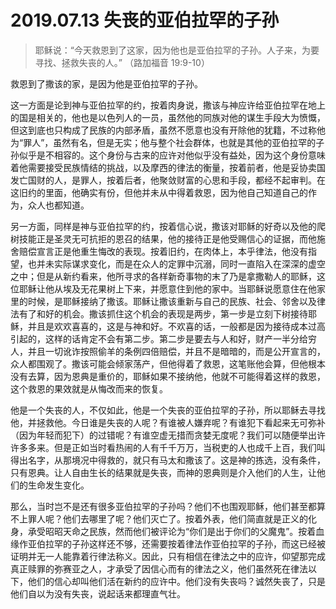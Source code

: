 # 2019.07.13 失丧的亚伯拉罕的子孙

> 耶稣说：“今天救恩到了这家，因为他也是亚伯拉罕的子孙。人子来，为要寻找、拯救失丧的人。” （路加福音 19:9-10）

救恩到了撒该的家，是因为他是亚伯拉罕的子孙。

这一方面是论到神与亚伯拉罕的约，按着肉身说，撒该与神应许给亚伯拉罕在地上的国是相关的，他也是以色列人的一员，虽然他的同族对他的谋生手段大为愤慨，但这到底也只构成了民族的内部矛盾，虽然不愿意也没有开除他的犹籍，不过称他为“罪人”，虽然有名，但是无实；他与整个社会群体，也就是其他的亚伯拉罕的子孙似乎是不相容的。这个身份与古来的应许对他似乎没有益处，因为这个身份意味着他需要接受民族情结的挑战，以及摩西的律法的衡量，按着前者，他是妥协卖国发亡国财的人，是罪人，按着后者，他聚敛财富的心思和手段，都经不起审判。在这旧约的里面，他确实有份，但他并未从中得着救恩，因为他自己知道自己的作为，众人也都知道。

另一方面，同样是神与亚伯拉罕的约，按着信心说，撒该对耶稣的好奇以及他的爬树技能正是圣灵无可抗拒的恩召的结果，他的接待正是他受赐信心的证据，而他施舍赔偿宣言正是他重生悔改的表现。按着旧约，在肉体上，本乎律法，他没有指望，也并未实际谋求变化，而是在众人的定罪中沉溺，同时一直陷入在深深的虚空之中；但是从新约看来，他所寻求的各样新奇事物的末了乃是拿撒勒人的耶稣，这位耶稣让他从埃及无花果树上下来，并愿意住到他的家中。当耶稣说愿意住在他家里的时候，是耶稣接纳了撒该。耶稣让撒该重新与自己的民族、社会、邻舍以及律法有了和好的机会。撒该抓住这个机会的表现是两步，第一步是立刻下树接待耶稣，并且是欢欢喜喜的，这是与神和好。不欢喜的话，一般都是因为接待成本过高引起的，这样的话肯定不会有第二步。第二步是要去与人和好，财产一半分给穷人，并且一切讹诈按照偷羊的条例四倍赔偿，并且不是暗暗的，而是公开宣言的，众人都围观了。撒该可能会倾家荡产，但他得着了救恩，这笔账他会算，但他根本没有去算，因为恩典是重价的，耶稣如果不接纳他，他就不可能得着这样的救恩，这个救恩的果效就是从悔改而来的恢复。

他是一个失丧的人，不仅如此，他是一个失丧的亚伯拉罕的子孙，所以耶稣去寻找他，并拯救他。今日谁是失丧的人呢？有谁被人嫌弃呢？有谁犯下看起来无可弥补（因为年轻而犯下）的过错呢？有谁空虚无措而贪婪无度呢？我们可以随便举出许许多多来。但是正如当时看热闹的人有千千万万，当税吏的人也成千上百，我们叫得出名字，从那境况中得救的，就只有马太和撒该了。这是神的拣选，没有条件，只有恩典。让人自由生长的结果就是失丧，而神的恩典则是介入他们的人生，让他们的生命发生变化。

那么，当时岂不是还有很多亚伯拉罕的子孙吗？他们不也围观耶稣，他们甚至都算不上罪人呢？他们去哪里了呢？他们灭亡了。按着外表，他们简直就是正义的化身，承受昭昭天命之民族，然而他们被评论为“你们是出于你们的父魔鬼”。按着血缘作亚伯拉罕的子孙这样还不够，还需要按着律法作亚伯拉罕的子孙，而这已经被证明并无一人能靠着行律法称义。因此，只有相信在律法之中的应许，仰望那完成真正赎罪的弥赛亚之人，才承受了因信心而有的律法之义，他们虽然死在律法以下，他们的信心却叫他们活在新约的应许中。他们没有失丧吗？诚然失丧了，只是他们自以为没有失丧，说起话来都理直气壮。